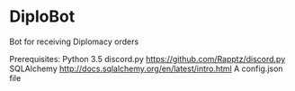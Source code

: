 # DiploBot
Bot for receiving Diplomacy orders

Prerequisites:
Python 3.5
discord.py https://github.com/Rapptz/discord.py
SQLAlchemy http://docs.sqlalchemy.org/en/latest/intro.html
A config.json file
